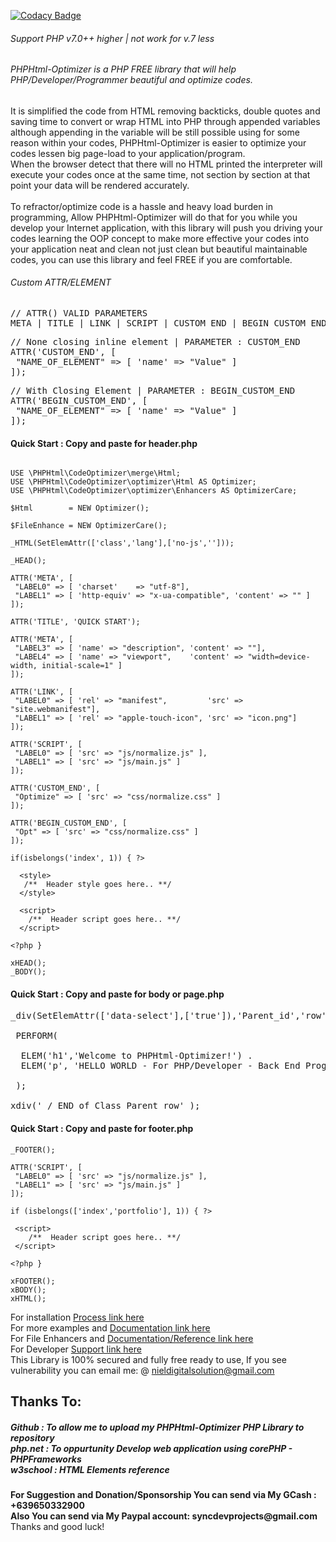 [![Codacy Badge](https://app.codacy.com/project/badge/Grade/9aa969ea8b1642588110cc72dd308343)](https://www.codacy.com/gh/nielsofficeofficial/PHPHtml-Optimizer/dashboard?utm_source=github.com&amp;utm_medium=referral&amp;utm_content=nielsofficeofficial/PHPHtml-Optimizer&amp;utm_campaign=Badge_Grade)

<h6>Support PHP v7.0++ higher | not work for v.7 less</h6>
<h6>PHPHtml-Optimizer is a PHP FREE library that will help PHP/Developer/Programmer beautiful and optimize codes. </h6>
<p>It is simplified the code from HTML removing backticks, double quotes and saving time to convert or wrap HTML into PHP through appended variables although appending in the variable will be still possible using for some reason within your codes, PHPHtml-Optimizer is easier to optimize your codes lessen big page-load to your application/program.<br />
When the browser detect that there will no HTML printed the interpreter will execute your codes once at the same time, not section by section at that point your data will be rendered accurately.<br /><br />
To refractor/optimize code is a hassle and heavy load burden in programming, Allow PHPHtml-Optimizer will do that for you while you develop your Internet application, with this library will push you driving your codes learning the OOP concept to make more effective your codes into your application neat and clean not just clean but beautiful maintainable codes, you can use this library and feel FREE if you are comfortable.    
</p>

<h6>Custom ATTR/ELEMENT</h6>
<pre>
// ATTR() VALID PARAMETERS
META | TITLE | LINK | SCRIPT | CUSTOM_END | BEGIN_CUSTOM_END
</pre>
<pre>
// None closing inline element | PARAMETER : CUSTOM_END
ATTR('CUSTOM_END', [
 "NAME_OF_ELEMENT" => [ 'name' => "Value" ]
]);
</pre>
<pre>
// With Closing Element | PARAMETER : BEGIN_CUSTOM_END	
ATTR('BEGIN_CUSTOM_END', [
 "NAME_OF_ELEMENT" => [ 'name' => "Value" ]
]);
</pre>

<h4>Quick Start : <span>Copy and paste for header.php</span> </h4>

```

USE \PHPHtml\CodeOptimizer\merge\Html;
USE \PHPHtml\CodeOptimizer\optimizer\Html AS Optimizer;
USE \PHPHtml\CodeOptimizer\optimizer\Enhancers AS OptimizerCare; 

$Html 		 = NEW Optimizer();

$FileEnhance = NEW OptimizerCare();

_HTML(SetElemAttr(['class','lang'],['no-js','']));

_HEAD();

ATTR('META', [
 "LABEL0" => [ 'charset'    => "utf-8"],
 "LABEL1" => [ 'http-equiv' => "x-ua-compatible", 'content' => "" ]
]); 

ATTR('TITLE', 'QUICK START'); 

ATTR('META', [
 "LABEL3" => [ 'name' => "description", 'content' => ""],
 "LABEL4" => [ 'name' => "viewport",    'content' => "width=device-width, initial-scale=1" ]
]); 

ATTR('LINK', [ 
 "LABEL0" => [ 'rel' => "manifest", 		'src' => "site.webmanifest"],
 "LABEL1" => [ 'rel' => "apple-touch-icon", 'src' => "icon.png"]
]); 

ATTR('SCRIPT', [
 "LABEL0" => [ 'src' => "js/normalize.js" ],
 "LABEL1" => [ 'src' => "js/main.js" ]
]);

ATTR('CUSTOM_END', [
 "Optimize" => [ 'src' => "css/normalize.css" ]
]);

ATTR('BEGIN_CUSTOM_END', [ 
 "Opt" => [ 'src' => "css/normalize.css" ]
]);

if(isbelongs('index', 1)) { ?>

  <style> 
   /**  Header style goes here.. **/
  </style>

  <script> 
    /**  Header script goes here.. **/
  </script>

<?php }

xHEAD();
_BODY();

```

<h4>Quick Start : <span>Copy and paste for body or page.php</span> </h4>
<pre>
_div(SetElemAttr(['data-select'],['true']),'Parent_id','row');<br />
 PERFORM(<br />
  ELEM('h1','Welcome to PHPHtml-Optimizer!') .
  ELEM('p', 'HELLO WORLD - For PHP/Developer - Back End Programmers') <br />
 );<br />
xdiv(' / END of Class Parent row' );
</pre>

<h4>Quick Start : <span>Copy and paste for footer.php</span> </h4>

```
_FOOTER();

ATTR('SCRIPT', [
 "LABEL0" => [ 'src' => "js/normalize.js" ],
 "LABEL1" => [ 'src' => "js/main.js" ]
]);

if (isbelongs(['index','portfolio'], 1)) { ?>

 <script> 
    /**  Header script goes here.. **/
 </script>

<?php }

xFOOTER();
xBODY();
xHTML();
```

For installation <a href="https://github.com/nielsofficeofficial/PHPHtml-Optimizer-Installations"> Process link here </a><br /> 
For more examples and <a href="https://github.com/nielsofficeofficial/PHPHtml-Optimizer-Docx"> Documentation link here </a><br /> 
For File Enhancers and <a href="https://github.com/nielsofficeofficial/PHPHtml-Optimizer-Enhancers"> Documentation/Reference link here </a><br /> 
For Developer <a href="https://github.com/nielsofficeofficial/PHPHtml-Optimizer/issues"> Support link here </a><br /> 
This Library is 100% secured and fully free ready to use, If you see vulnerability you can email me: @ nieldigitalsolution@gmail.com

<h2>Thanks To:</h2>
<h5>
Github : To allow me to upload my PHPHtml-Optimizer PHP Library to repository<br /> 
php.net : To oppurtunity Develop web application using corePHP - PHPFrameworks<br />
w3school : HTML Elements reference</h5>

__For Suggestion and Donation/Sponsorship You can send via My GCash : +639650332900__ <br />
__Also You can send via My Paypal account: syncdevprojects@gmail.com__ <br />
Thanks and good luck! 


